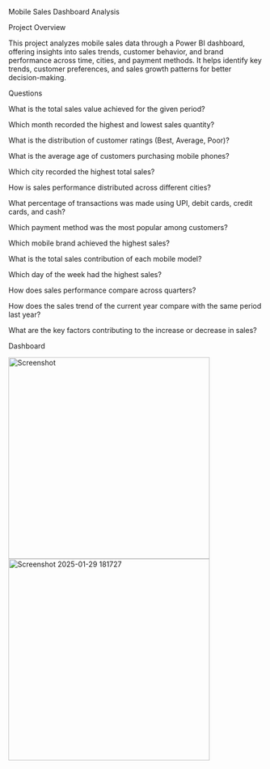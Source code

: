 Mobile Sales Dashboard Analysis

Project Overview

This project analyzes mobile sales data through a Power BI dashboard, offering insights into sales trends, customer behavior, and brand performance across time, cities, and payment methods. It helps identify key trends, customer preferences, and sales growth patterns for better decision-making.

Questions

What is the total sales value achieved for the given period?

Which month recorded the highest and lowest sales quantity?

What is the distribution of customer ratings (Best, Average, Poor)?

What is the average age of customers purchasing mobile phones?

Which city recorded the highest total sales?

How is sales performance distributed across different cities?

What percentage of transactions was made using UPI, debit cards, credit cards, and cash?

Which payment method was the most popular among customers?

Which mobile brand achieved the highest sales?

What is the total sales contribution of each mobile model?

Which day of the week had the highest sales?

How does sales performance compare across quarters?

How does the sales trend of the current year compare with the same period last year?

What are the key factors contributing to the increase or decrease in sales?

Dashboard

<img width="398" alt="Screenshot " src="https://github.com/user-attachments/assets/3bbe5de0-81a1-4709-8c03-1106ce64cd4d" />
<img width="398" alt="Screenshot 2025-01-29 181727" src="https://github.com/user-attachments/assets/451b7b2d-455a-4cce-8391-feb9cf004992" />


